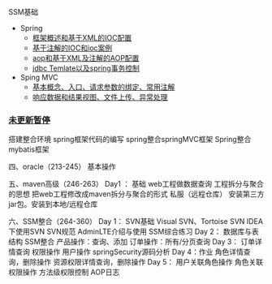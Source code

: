SSM基础

- Spring
  - [框架概述和基于XML的IOC配置](ssm/spring.md)
  - [基于注解的IOC和ioc案例](ssm/ioc.md)
  - [aop和基于XML及注解的AOP配置](ssm/aop.md)
  - [jdbc Temlate以及spring事务控制](ssm/jdbc.md)
- Sping MVC
  - [基本概念、入口、请求参数的绑定、常用注解](ssm/mvc_start.md)
  - [响应数据和结果视图、文件上传、异常处理](ssm/mvc_response.md)

### [未更新暂停](https://www.bilibili.com/video/BV1mE411X7yp)

搭建整合环境
spring框架代码的编写
spring整合springMVC框架
Spring整合mybatis框架

四、oracle（213-245）
基本操作

五、maven高级（246-263）
Day1 ：
基础
web工程做数据查询
工程拆分与聚合的思想
把web工程修改成maven拆分与聚合的形式
私服（远程仓库）
安装第三方jar包。安装到本地/远程仓库

六、SSM整合（264-360）
Day 1：
SVN基础
Visual SVN、Tortoise SVN
IDEA下使用SVN
SVN规范
AdminLTE介绍与使用
SSM综合练习
Day 2：
数据库与表结构
SSM整合
产品操作：查询、添加
订单操作：所有/分页查询
Day 3：
订单详情查询
权限操作
用户操作
springSecurity源码分析
Day 4：作业
角色详情查询，删除操作
资源权限详情查询，删除操作
Day 5：
用户关联角色操作
角色关联权限操作
方法级权限控制
AOP日志